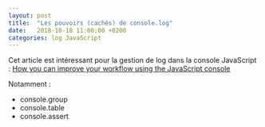 ```yaml
---
layout: post
title:  "Les pouvoirs (cachés) de console.log"
date:   2018-10-18 11:00:00 +0200
categories: log JavaScript
---
```


Cet article est intéressant pour la gestion de log dans la console JavaScript : [How you can improve your workflow using the JavaScript console](https://medium.freecodecamp.org/how-you-can-improve-your-workflow-using-the-javascript-console-bdd7823a9472)

Notamment : 
- console.group
- console.table
- console.assert
